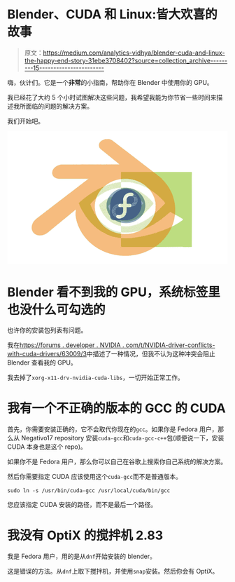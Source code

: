 # Blender、CUDA 和 Linux:皆大欢喜的故事

> 原文：<https://medium.com/analytics-vidhya/blender-cuda-and-linux-the-happy-end-story-31ebe3708402?source=collection_archive---------15----------------------->

嗨，伙计们。它是一个**非常**的小指南，帮助你在 Blender 中使用你的 GPU。

我已经花了大约 5 个小时试图解决这些问题，我希望我能为你节省一些时间来描述我所面临的问题的解决方案。

我们开始吧。

![](img/bf2905efe80c2125fb9abd91afbe55c5.png)

# Blender 看不到我的 GPU，系统标签里也没什么可勾选的

也许你的安装包列表有问题。

我在[https://forums . developer . NVIDIA . com/t/NVIDIA-driver-conflicts-with-cuda-drivers/63009/3](https://forums.developer.nvidia.com/t/nvidia-driver-conflicts-with-cuda-drivers/63009/3)中描述了一种情况，但我不认为这种冲突会阻止 Blender 查看我的 GPU。

我去掉了`xorg-x11-drv-nvidia-cuda-libs`，一切开始正常工作。

# 我有一个不正确的版本的 GCC 的 CUDA

首先，你需要安装正确的，它不会取代你现在的`gcc`。如果你是 Fedora 用户，那么从 Negativo17 repository 安装`cuda-gcc`和`cuda-gcc-c++`包(顺便说一下，安装 CUDA 本身也是这个 repo)。

如果你不是 Fedora 用户，那么你可以自己在谷歌上搜索你自己系统的解决方案。

然后你需要指定 CUDA 应该使用这个`cuda-gcc`而不是普通版本。

```
sudo ln -s /usr/bin/cuda-gcc /usr/local/cuda/bin/gcc
```

您应该指定 CUDA 安装的路径，而不是最后一个路径。

# 我没有 OptiX 的搅拌机 2.83

我是 Fedora 用户，用的是从`dnf`开始安装的 blender。

这是错误的方法。从`dnf`上取下搅拌机，并使用`snap`安装。然后你会有 OptiX。
